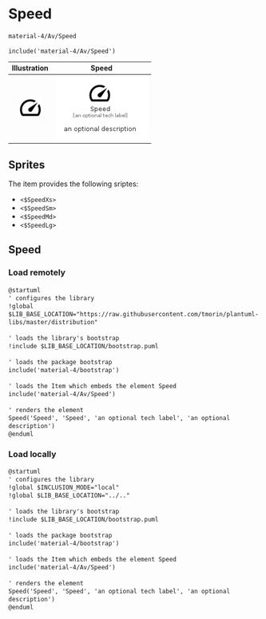 # Speed


```text
material-4/Av/Speed
```

```text
include('material-4/Av/Speed')
```



| Illustration | Speed |
| :---: | :---: |
| ![illustration for Illustration](../../material-4/Av/Speed.png) | ![illustration for Speed](../../material-4/Av/Speed.Local.png) |



## Sprites
The item provides the following sriptes:

- `<$SpeedXs>`
- `<$SpeedSm>`
- `<$SpeedMd>`
- `<$SpeedLg>`





## Speed

### Load remotely
```plantuml
@startuml
' configures the library
!global $LIB_BASE_LOCATION="https://raw.githubusercontent.com/tmorin/plantuml-libs/master/distribution"

' loads the library's bootstrap
!include $LIB_BASE_LOCATION/bootstrap.puml

' loads the package bootstrap
include('material-4/bootstrap')

' loads the Item which embeds the element Speed
include('material-4/Av/Speed')

' renders the element
Speed('Speed', 'Speed', 'an optional tech label', 'an optional description')
@enduml
```

### Load locally
```plantuml
@startuml
' configures the library
!global $INCLUSION_MODE="local"
!global $LIB_BASE_LOCATION="../.."

' loads the library's bootstrap
!include $LIB_BASE_LOCATION/bootstrap.puml

' loads the package bootstrap
include('material-4/bootstrap')

' loads the Item which embeds the element Speed
include('material-4/Av/Speed')

' renders the element
Speed('Speed', 'Speed', 'an optional tech label', 'an optional description')
@enduml
```


